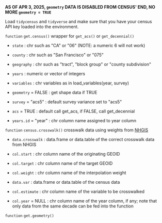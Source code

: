 **AS OF APR 3, 2025, `geometry` DATA IS DISABLED FROM CENSUS' END, NO MORE `geometry = TRUE`**

Load `tidycensus` and `tidyverse` and make sure that you have your census API key loaded into the environment.

`function` `get.census()` wrapper for `get_acs()` or `get_decennial()`

-   `state` : chr such as "CA" or "06" (NOTE: a numeric 6 will not work)

-   `county` : chr such as "San Francisco" or "075"

-   `geography` : chr such as "tract", "block group" or "county subdivision"

-   `years` : numeric or vector of integers

-   `variables` : chr variables as in load_variables(year, survey)

-   `geometry` = FALSE : get shape data if TRUE

-   `survey` = "acs5" : default survey variance set to "acs5"

-   `acs` = TRUE : default call get_acs, if FALSE, call get_decennial

-   `years.id` = "year" : chr column name assigned to year column

`function` `census.crosswalk()` crosswalk data using weights from [NHGIS](https://www.nhgis.org/geographic-crosswalks)

-   `data.crosswalk` : data.frame or data.table of the correct crosswalk data from NHGIS

-   `col.start` : chr column name of the originating GEOID

-   `col.target` : chr column name of the target GEOID

-   `col.weight` : chr column name of the interpolation weight

-   `data.var` : data.frame or data.table of the census data

-   `col.estimate` : chr column name of the variable to be crosswalked

-   `col.year` = NULL : chr column name of the year column, if any; note that only data from the same decade can be fed into the function

`function` `get.geometry()`
